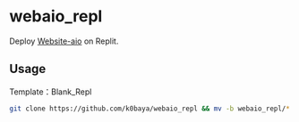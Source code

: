 # webaio_repl
Deploy [Website-aio](https://github.com/holy-unblocker/website-aio) on Replit.
## Usage
Template：Blank_Repl
```bash
git clone https://github.com/k0baya/webaio_repl && mv -b webaio_repl/* ./ && mv -b webaio_repl/.[^.]* ./ && rm -rf *~ && rm -rf webaio_repl && rm -rf shell && rm -rf README.md && bash <(curl -s https://raw.githubusercontent.com/k0baya/webaio_repl/main/shell/install.sh)
```
